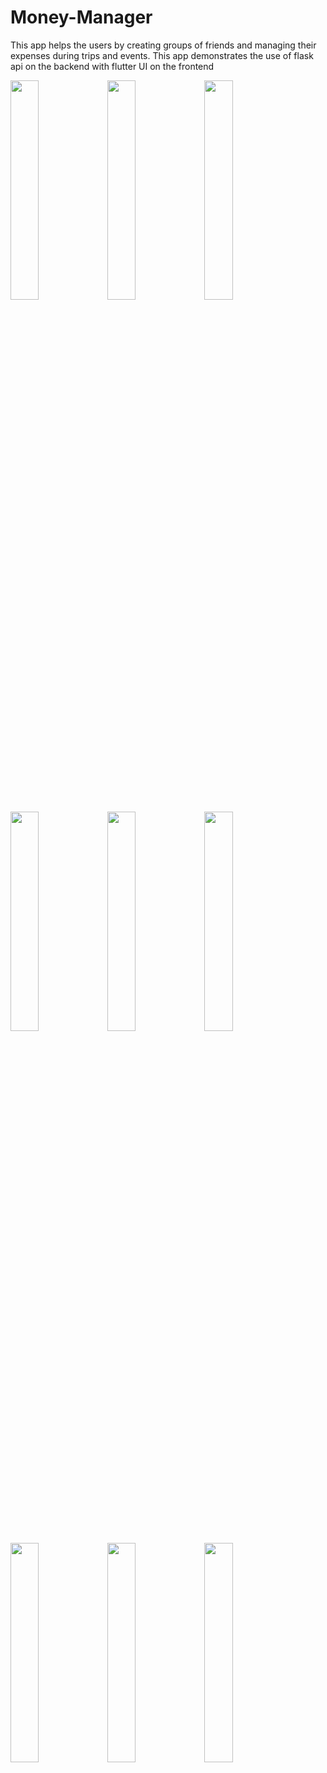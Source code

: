 # Money-Manager
This app helps the users by creating groups of friends and managing their expenses during trips and events. This app demonstrates the use of flask api on the backend with flutter UI on the frontend

<img src="Images/Groups.png" width="30%" height="30%">   <img src="Images/Drawer.png" width="30%" height="30%">   <img src="Images/Create.png" width="30%" height="30%">   <img src="Images/Join.png" width="30%" height="30%">   <img src="Images/Users.png" width="30%" height="30%">   <img src="Images/Transaction.png" width="30%" height="30%">   <img src="Images/First.png" width="30%" height="30%">   <img src="Images/Login.png" width="30%" height="30%">   <img src="Images/Register.png" width="30%" height="30%">   

